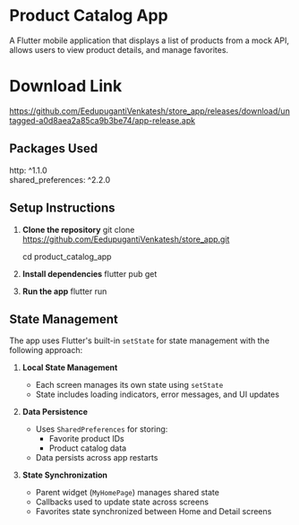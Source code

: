 # Product Catalog App

A Flutter mobile application that displays a list of products from a mock API, allows users to view product details, and manage favorites.

# Download Link 

https://github.com/EedupugantiVenkatesh/store_app/releases/download/untagged-a0d8aea2a85ca9b3be74/app-release.apk

## Packages Used

  http: ^1.1.0       
  shared_preferences: ^2.2.0 

## Setup Instructions

1. **Clone the repository**
   git clone https://github.com/EedupugantiVenkatesh/store_app.git
   
   cd product_catalog_app

2. **Install dependencies**
   flutter pub get

3. **Run the app**
   flutter run


## State Management

The app uses Flutter's built-in `setState` for state management with the following approach:

1. **Local State Management**
   - Each screen manages its own state using `setState`
   - State includes loading indicators, error messages, and UI updates

2. **Data Persistence**
   - Uses `SharedPreferences` for storing:
     - Favorite product IDs
     - Product catalog data
   - Data persists across app restarts

3. **State Synchronization**
   - Parent widget (`MyHomePage`) manages shared state
   - Callbacks used to update state across screens
   - Favorites state synchronized between Home and Detail screens
